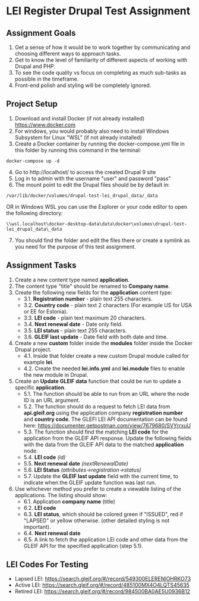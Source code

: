 # LEI Register Drupal Test Assignment #

## Assignment Goals ##

1. Get a sense of how it would be to work together by communicating and choosing different ways to approach tasks.
2. Get to know the level of familiarity of different aspects of working with Drupal and PHP.
3. To see the code quality vs focus on completing as much sub-tasks as possible in the timeframe.
4. Front-end polish and styling will be completely ignored.

## Project Setup ##

1. Download and install Docker (if not already installed) https://www.docker.com
2. For windows, you would probably also need to install Windows Subsystem for Linux "WSL"
(if not already installed)
3. Create a Docker container by running the docker-compose.yml file in this folder
by running this command in the terminal:
~~~
docker-compose up -d
~~~
4. Go to http://localhost/ to access the created Drupal 9 site
5. Log in to admin with the username "user" and password "pass"
6. The mount point to edit the Drupal files should be by default in:
~~~
/var/lib/docker/volumes/drupal-test-lei_drupal_data/_data
~~~
OR in Windows WSL you can use the Explorer or your code editor to open the following directory:
~~~
\\wsl.localhost\docker-desktop-data\data\docker\volumes\drupal-test-lei_drupal_data\_data
~~~
7. You should find the folder and edit the files there or create a symlink
as you need for the purpose of this test assignment.


## Assignment Tasks ##

1. Create a new content type named **application**.
2. The content type "title" should be renamed to **Company name**.
3. Create the following new fields for the **application** content type:
    * 3.1. **Registration number** - plain text 255 characters.
    * 3.2. **Country code** - plain text 2 characters (For example US for USA or EE for Estonia).
    * 3.3. **LEI code** - plain text maximum 20 characters.
    * 3.4. **Next renewal date** - Date only field.
    * 3.5. **LEI status** - plain text 255 characters.
    * 3.6. **GLEIF last update** - Date field with both date and time.
4. Create a new **custom** folder inside the **modules** folder inside the Docker Drupal project.
    * 4.1. Inside that folder create a new custom Drupal module called for example **lei**.
    * 4.2. Create the needed **lei.info.yml** and **lei.module** files to enable the new module in Drupal.
5. Create an **Update GLEIF data** function that could be run to update a specific **application**.
    * 5.1. The function should be able to run from an URL where the node ID is an URL argument.
    * 5.2. The function should do a request to fetch LEI data from **api.gleif.org** using the application company **registration number** and **country code**. The GLEFI LEI API documentation can be found here: https://documenter.getpostman.com/view/7679680/SVYrrxuU
    * 5.3. The function should find the matching **LEI code** for the application from the GLEIF API response. Update the following fields with the data from the GLEIF API data to the matched **application** node.
    * 5.4. **LEI code** *(id)*
    * 5.5. **Next renewal date** *(nextRenewalDate)*
    * 5.6. **LEI Status** *(attributes->registration->status)*
    * 5.7. Update the **GLEIF last update** field with the current time, to indicate when the GLEIF update function was last run.
6. Use whichever method you prefer to create a viewable listing of the applications. The listing should show:
    * 6.1. Application **company name** (title)
    * 6.2. **LEI code**
    * 6.3. **LEI status**, which should be colored green if "ISSUED", red if "LAPSED" or yellow otherwise. (other detailed styling is not important).
    * 6.4. **Next renewal date**
    * 6.5. A link to fetch the application LEI code and other data from the GLEIF API for the specified application (step 5.1).


## LEI Codes For Testing ##
* Lapsed LEI: https://search.gleif.org/#/record/549300ELERENIOHRKO73
* Active LEI: https://search.gleif.org/#/record/485100MX4O4LQTS45635
* Retired LEI: https://search.gleif.org/#/record/984500BA0AE5U0936B12
